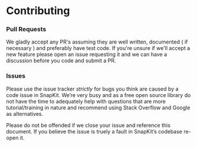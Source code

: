 # Contributing

### Pull Requests

We gladly accept any PR's assuming they are well written, documented ( if necessary ) and preferably have test code. If you're unsure if we'll accept a new feature please open an issue requesting it and we can have a discussion before you code and submit a PR.

### Issues

Please use the issue tracker *strictly* for bugs you think are caused by a code issue in SnapKit. We’re very busy and as a free open source library do not have the time to adequately help with questions that are more tutorial/training in nature and recommend using Stack Overflow and Google as alternatives.

Please do not be offended if we close your issue and reference this document. If you believe the issue is truely a fault in SnapKit’s codebase re-open it.

